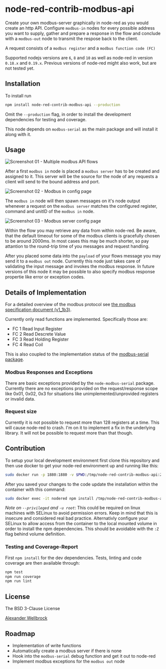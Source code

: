 # node-red-contrib-modbus-api

Create your own modbus-server graphically in node-red as you would create an http API. Configure `modbus-in` nodes for every possible address you want to supply, gather and prepare a response in the flow and conclude with a `modbus-out` node to transmit the respose back to the client.

A request consists of a `modbus register` and a `modbus function code (FC)`

Supported nodejs versions are `6`, `8` and `10` as well as node-red in version `0.18.x` and `0.19.x`. Previous versions of node-red might also work, but are not tested yet.

## Installation

To install run

```bash
npm install node-red-contrib-modbus-api --production
```

Omit the `--production` flag, in order to install the development dependencies for testing and coverage.

This node depends on `modbus-serial` as the main package and will install it along with it.

## Usage

![Screenshot 01 - Multiple modbus API flows](https://github.com/w4tsn/node-red-contrib-modbus-api/blob/master/docs/img/screenshot01_set_of_minimal_flows.png)

After a first `modbus in` node is placed a `modbus server` has to be created and assigned to it. This server will be the source for the node of any requests a client will send to the bound address and port.

![Screenshot 02 - Modbus in config page](https://github.com/w4tsn/node-red-contrib-modbus-api/blob/master/docs/img/screenshot02_modbus_in_config_page.png)

The `modbus in` node will then spawn messages on it's node output whenever a request on the `modbus server` matches the configured register, command and unitID of the `modbus in` node.

![Screenshot 03 - Modbus server config page](https://github.com/w4tsn/node-red-contrib-modbus-api/blob/master/docs/img/screenshot03_modbus_server_config_page.png)

Within the flow you may retrieve any data from within node-red. Be aware, that the default timeout for some of the modbus clients is gracefully chosen to be around 2000ms. In most cases this may be much shorter, so pay attantion to the round-trip time of you messages and request handling.

After you placed some data into the `payload` of your flows message you may send it to a `modbus out` node. Currently this node just takes care of validating the input message and invokes the modbus response. In future versions of this node it may be possible to also specify modbus response propertie like error or exception codes.

## Details of Implementation

For a detailed overview of the modbus protocol see [the modbus specification document (v1_1b3)](http://www.modbus.org/docs/Modbus_Application_Protocol_V1_1b3.pdf).

Currently only read functions are implemented. Specifically those are:

* FC 1 Read Input Register
* FC 2 Read Descrete Value
* FC 3 Read Holding Register
* FC 4 Read Coil

This is also coupled to the implementation status of the [modbus-serial package](https://www.npmjs.com/package/modbus-serial).

### Modbus Responses and Exceptions

There are basic exceptions provided by the `node-modbus-serial` package. Currently there are no exceptions provided on the request/response scope like 0x01, 0x02, 0x3 for situations like unimplemented/unprovided registers or invalid data.

### Request size

Currently it is not possible to request more than 128 registers at a time. This will cause node-red to crash. I'm on it to implement a fix in the underlying library. It will not be possible to request more than that though.

## Contribution

To setup your local development environment first clone this repository and then use docker to get your node-red environment up and running like this:

```bash
sudo docker run -p 1880:1880 -v $PWD:/tmp/node-red-contrib-modbus-api:Z -d --name nodered nodered/node-red-docker
```

After you saved your changes to the code update the installation within the container with this command:

```bash
sudo docker exec -it nodered npm install /tmp/node-red-contrib-modbus-api/ && sudo docker restart nodered
```

*Note on `--privileged` and `-u root`*: This could be required on linux machines with SELinux to avoid permission errors. Keep in mind that this is insecure and considered real bad practice. Alternativly configure your SELinux to allow access from the container to the local mounted volume in order to install the npm dependencies. This should be avoidable with the `:Z` flag behind volume definition.

### Testing and Coverage-Report

First `npm install` for the dev dependencies. Tests, linting and code coverage are then available through:

```bash
npm test
npm run coverage
npm run lint
```

## License

The BSD 3-Clause License

[Alexander Wellbrock](https://w4tsn.github.io/blog)

## Roadmap

* Implementation of write functions
* Automatically create a modbus server if there is none
* Hook into the `modbus-serial` debug function and get it out to node-red
* Implement modbus exceptions for the `modbus out` node
